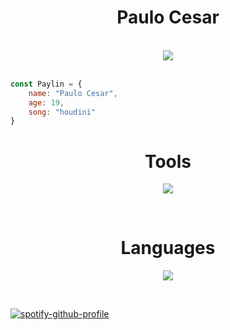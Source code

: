 <h1 align="center">Paulo Cesar</h1>

<br>

<div align="center">
    <img src="https://i.pinimg.com/originals/7c/0d/6f/7c0d6f461f8685dc37c12a2edc9cd856.gif">
</div>


<br>

~~~javascript
const Paylin = {
    name: "Paulo Cesar",
    age: 19,
    song: "houdini"
}
~~~

<h1 align="center">Tools</h1>

<p align="center">
    <a href="https://skillicons.dev">
        <img src="https://skillicons.dev/icons?i=git,github,vscode,vite,figma,discord,netlify" />
    </a>
</p>

<br>

<h1 align="center">Languages</h1>
<p align="center">
    <a href="https://skillicons.dev">
        <img src="https://skillicons.dev/icons?i=html,css,php,js,sass,python" />
    </a>
</p>

<br>

[![spotify-github-profile](https://spotify-github-profile.vercel.app/api/view?uid=4gvin36hbuyictiwzrvnis9b1&cover_image=true&theme=novatorem&show_offline=true&background_color=121212&interchange=true&bar_color=53b14f&bar_color_cover=true)](https://spotify-github-profile.vercel.app/api/view?uid=4gvin36hbuyictiwzrvnis9b1&redirect=true)
